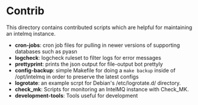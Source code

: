 <!--
SPDX-FileCopyrightText: 2016 aaronkaplan

SPDX-License-Identifier: AGPL-3.0-or-later
-->

# Contrib

This directory contains contributed scripts which are helpful for maintaining an intelmq instance.

* **cron-jobs**: cron job files for pulling in newer versions of supporting databases such as pyasn
* **logcheck**: logcheck ruleset to filter logs for error messages
* **prettyprint**: prints the json output for file-output bot prettyly
* **config-backup**: simple Makefile for doing a `make backup` inside of /opt/intelmq in order to preserve the latest configs
* **logrotate**: an example scrpt for Debian's /etc/logrotate.d/ directory.
* **check_mk**: Scripts for monitoring an IntelMQ instance with Check_MK.
* **development-tools**: Tools useful for development
